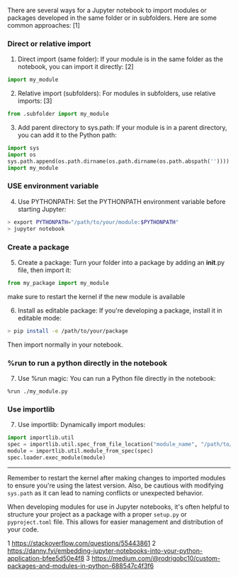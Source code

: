 There are several ways for a Jupyter notebook to import modules or packages developed in the same folder or in subfolders. Here are some common approaches: [1]

### Direct or relative import

1. Direct import (same folder):
  If your module is in the same folder as the notebook, you can import it directly: [2]

```python
import my_module
```

2. Relative import (subfolders):
  For modules in subfolders, use relative imports: [3]
```python
from .subfolder import my_module
```

3. Add parent directory to sys.path:
  If your module is in a parent directory, you can add it to the Python path:
  
```python
import sys
import os
sys.path.append(os.path.dirname(os.path.dirname(os.path.abspath(''))))
import my_module
```

### USE environment variable
4. Use PYTHONPATH:
  Set the PYTHONPATH environment variable before starting Jupyter:

```sh
> export PYTHONPATH="/path/to/your/module:$PYTHONPATH"
> jupyter notebook
```
   
### Create a package
5. Create a package:
  Turn your folder into a package by adding an __init__.py file, then import it:

```python
from my_package import my_module
```

make sure to restart the kernel if the new module is available

6. Install as editable package:
  If you're developing a package, install it in editable mode:

```sh
> pip install -e /path/to/your/package
```

Then import normally in your notebook.

### %run to run a python directly in the notebook
7. Use %run magic:
  You can run a Python file directly in the notebook:

```jupyter
%run ./my_module.py
```

### Use importlib
7. Use importlib:
Dynamically import modules:

```python
import importlib.util
spec = importlib.util.spec_from_file_location("module_name", "/path/to/file.py")
module = importlib.util.module_from_spec(spec)
spec.loader.exec_module(module)
```
---

Remember to restart the kernel after making changes to imported modules to ensure you're using the latest version. Also, be cautious with modifying `sys.path` as it can lead to naming conflicts or unexpected behavior.

When developing modules for use in Jupyter notebooks, it's often helpful to structure your project as a package with a proper `setup.py` or `pyproject.toml` file. This allows for easier management and distribution of your code.

1 https://stackoverflow.com/questions/55443861
2 https://danny.fyi/embedding-jupyter-notebooks-into-your-python-application-bfee5d50e4f8
3 https://medium.com/@rodrigobc10/custom-packages-and-modules-in-python-688547c4f3f6